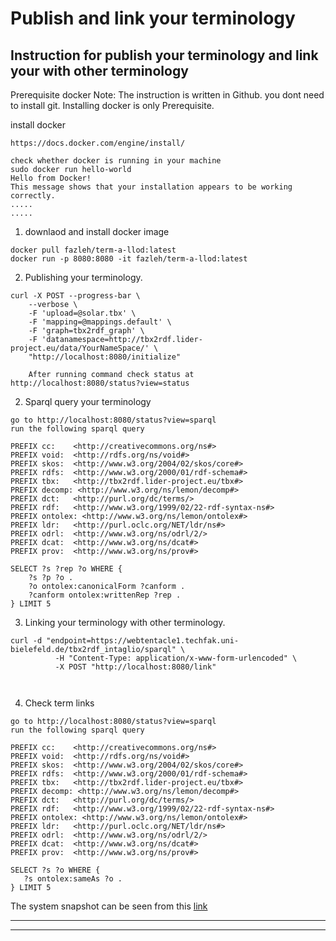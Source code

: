 # Publish and link your terminology
## Instruction for publish your terminology and link your with other terminology
Prerequisite
docker
Note: The instruction is written in Github. you dont need to install git. Installing docker is only Prerequisite.

install docker
```
https://docs.docker.com/engine/install/

check whether docker is running in your machine
sudo docker run hello-world
Hello from Docker!
This message shows that your installation appears to be working correctly.
.....
.....
```
1. downlaod and install docker image
```
docker pull fazleh/term-a-llod:latest
docker run -p 8080:8080 -it fazleh/term-a-llod:latest
```
2. Publishing your terminology.
```
curl -X POST --progress-bar \
    --verbose \
    -F 'upload=@solar.tbx' \
    -F 'mapping=@mappings.default' \
    -F 'graph=tbx2rdf_graph' \
    -F 'datanamespace=http://tbx2rdf.lider-project.eu/data/YourNameSpace/' \
    "http://localhost:8080/initialize"
    
    After running command check status at http://localhost:8080/status?view=status 
```

2. Sparql query your terminology
```
go to http://localhost:8080/status?view=sparql
run the following sparql query

PREFIX cc:    <http://creativecommons.org/ns#> 
PREFIX void:  <http://rdfs.org/ns/void#> 
PREFIX skos:  <http://www.w3.org/2004/02/skos/core#> 
PREFIX rdfs:  <http://www.w3.org/2000/01/rdf-schema#> 
PREFIX tbx:   <http://tbx2rdf.lider-project.eu/tbx#> 
PREFIX decomp: <http://www.w3.org/ns/lemon/decomp#> 
PREFIX dct:   <http://purl.org/dc/terms/> 
PREFIX rdf:   <http://www.w3.org/1999/02/22-rdf-syntax-ns#> 
PREFIX ontolex: <http://www.w3.org/ns/lemon/ontolex#> 
PREFIX ldr:   <http://purl.oclc.org/NET/ldr/ns#> 
PREFIX odrl:  <http://www.w3.org/ns/odrl/2/> 
PREFIX dcat:  <http://www.w3.org/ns/dcat#> 
PREFIX prov:  <http://www.w3.org/ns/prov#> 

SELECT ?s ?rep ?o WHERE { 
    ?s ?p ?o .
    ?o ontolex:canonicalForm ?canform .
    ?canform ontolex:writtenRep ?rep .
} LIMIT 5
```

3. Linking your terminology with other terminology.

```
curl -d "endpoint=https://webtentacle1.techfak.uni-bielefeld.de/tbx2rdf_intaglio/sparql" \
          -H "Content-Type: application/x-www-form-urlencoded" \
          -X POST "http://localhost:8080/link"
          
          
 ```
4. Check term links
 ```
go to http://localhost:8080/status?view=sparql
run the following sparql query

PREFIX cc:    <http://creativecommons.org/ns#> 
PREFIX void:  <http://rdfs.org/ns/void#> 
PREFIX skos:  <http://www.w3.org/2004/02/skos/core#> 
PREFIX rdfs:  <http://www.w3.org/2000/01/rdf-schema#> 
PREFIX tbx:   <http://tbx2rdf.lider-project.eu/tbx#> 
PREFIX decomp: <http://www.w3.org/ns/lemon/decomp#> 
PREFIX dct:   <http://purl.org/dc/terms/> 
PREFIX rdf:   <http://www.w3.org/1999/02/22-rdf-syntax-ns#> 
PREFIX ontolex: <http://www.w3.org/ns/lemon/ontolex#> 
PREFIX ldr:   <http://purl.oclc.org/NET/ldr/ns#> 
PREFIX odrl:  <http://www.w3.org/ns/odrl/2/> 
PREFIX dcat:  <http://www.w3.org/ns/dcat#> 
PREFIX prov:  <http://www.w3.org/ns/prov#> 

SELECT ?s ?o WHERE { 
    ?s ontolex:sameAs ?o .
} LIMIT 5
```
The system snapshot can be seen from this [link](https://github.com/fazleh2010/testTal/blob/master/Demo.pdf)

---



---
